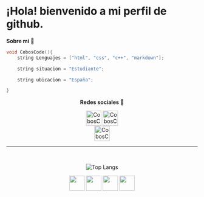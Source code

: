 <div >
    <h1>¡Hola! bienvenido a mi perfil de github.</h1>
</div>
<div> 

**Sobre mi** :man:

```cpp
void CobosCode(){
    string Lenguajes = ["html", "css", "c++", "markdown"];

    string situacion = "Estudiante";

    string ubicacion = "España";

}
```
<div>
<div align="center">

**Redes sociales**  :iphone:

<a href="https://www.linkedin.com/in/manuelcobos" target="blank"><img align="center" src="https://user-images.githubusercontent.com/96954375/169296035-2d752427-d540-4dd5-a921-99e6d1aa4366.png" alt="CobosCode" height="40px" width="40px" /></a>
<a href="https://www.instagram.com/maanuu__24" target="blank"><img align="center" src="https://user-images.githubusercontent.com/96954375/169299654-3ca45840-b085-48fa-8496-da2466a4ee13.png" alt="CobosCode" height="40px" width="40px" /></a>
<br>
<a href="https://coboscode24.github.io/" target="blank"><img aling="center" src="https://user-images.githubusercontent.com/96954375/170861029-31d47f35-1333-46bf-b558-6b18836c9de7.png" alt="CobosCode" height="40px" width="40px" /></a>


---
 <br>

<div align="center">

![Top Langs](https://github-readme-stats.vercel.app/api/top-langs/?username=coboscode24&show_icons=true)

<img height="40" src="https://user-images.githubusercontent.com/96954375/169321525-6c94eca9-5c96-42bb-b44d-29288993fe45.png">
<img height="40" src="https://user-images.githubusercontent.com/96954375/169321542-f2ef8c16-666b-499d-b766-bb3c1b35d116.png">
<img height="40" src="https://user-images.githubusercontent.com/96954375/169321549-a801a9a2-d5bd-4608-a7ec-4a92018935be.png">   
<img height="40" src="https://user-images.githubusercontent.com/96954375/169321573-37eb50f2-beb1-44ef-8ff9-eee05b45d0b1.png">

<div>
